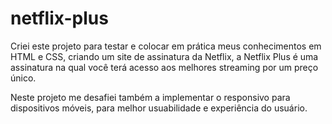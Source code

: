 # netflix-plus

Criei este projeto para testar e colocar em prática meus conhecimentos em HTML e CSS, criando um site de assinatura da Netflix, a Netflix Plus é uma assinatura na qual você terá acesso aos melhores streaming por um preço único.

Neste projeto me desafiei também a implementar o responsivo para dispositivos móveis, para melhor usuabilidade e experiência do usuário.
